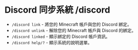 # Discord 同步系統 /discord

- `/discord link` - 將您的 Minecraft 帳戶與您的 Discord 綁定。
- `/discord unlink` - 解除您的 Minecraft 帳戶與 Discord 的綁定。
- `/discord linked` - 顯示綁定的 Discord 帳戶資訊。
- `/discord help/?` - 顯示系統的說明選單。